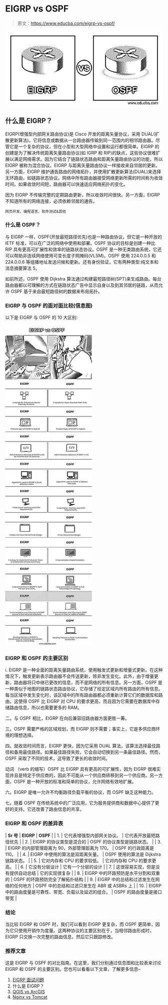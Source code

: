 # EIGRP vs OSPF

> 原文：<https://www.educba.com/eigrp-vs-ospf/>

![EIGRP vs OSPF](img/b200b860c08adcdf8b5f86c58f9e431e.png)



## 什么是 EIGRP？

EIGRP(增强型内部网关路由协议)是 Cisco 开发的距离矢量协议，采用 DUAL(扩散更新算法)。它将信息或数据从一台路由器传输到同一范围内的相邻路由器。尽管它是一个复杂的协议，但在小型和大型网络中设置和运行都很简单。EIGRP 的创建是为了解决传统距离矢量路由协议(如 IGRP 和 RIP)的缺点，这些协议很难扩展以满足网络需求。因为它结合了链路状态路由和距离矢量路由协议的功能，所以 EIGRP 被称为混合协议。EIGRP 与距离矢量路由协议一样接收来自邻居的更新。另一方面，EIGRP 维护通告路由的网络拓扑，并使用扩散更新算法(DUAL)来选择无环路由，如链路状态协议。网络中所有路由器接受网络更新所需的时间称为收敛时间。如果收敛时间短，路由器可以快速适应网络拓扑的变化。

因为 EIGRP 不传输完整的定期路由更新，所以收敛时间很快。另一方面，EIGRP 不知道所有的网络连接，必须依赖邻居的通告。

<small>网页开发、编程语言、软件测试&其他</small>

### 什么是 OSPF？

与 EIGRP 一样，OSPF(开放最短路径优先)也是一种路由协议，但它是一种开放的 IETF 标准，可以在广泛的网络中使用和部署。OSPF 协议的目标是创建一种比 RIP 具有更高可扩展性和效率的链路状态协议。OSPF 是一种无类路由系统，它还可以帮助非连续网络使用可变长度子网掩码(VLSM)。OSPF 使用 224.0.0.5 和 224.0.0.6 等组播地址发送问候和更新。还有身份验证，它有两种类型:纯文本和消息摘要算法 5。

如前所述，OSPF 使用 Dijkstra 算法通过构建最短路径树(SPT)来生成路由。每台路由器都以可理解的方式在链路状态广告中显示自身以及到其邻居的链路，从而允许 OSPF 基于来自最短路径树的数据来布局拓扑。

### EIGRP 与 OSPF 的面对面比较(信息图)

以下是 EIGRP 与 OSPF 的 10 大区别:

![EIGRP-vs-OSPF-info](img/575d1a3b8ae6cfc7fc9cbfd0628cc315.png)



### EIGRP 和 OSPF 的主要区别

i. EIGRP 是一种全面的距离矢量路由系统，使用触发式更新和增量式更新。在这种情况下，触发更新表示路由器不会传送更新，除非发生变化。此外，由于增量更新，路由器将只中继已更改的信息，而不是网络的所有信息。另一方面，OSPF 是一种类似于地图的链路状态路由协议，它存储了给定区域内所有路由的所有信息。每当区域中发生变化时，该区域中的所有路由器都必须重新计算它们的数据库和路由。这使得 OSPF 比 EIGRP 对 CPU 的要求更高，而且因为它需要在数据库中存储路由信息，所以也需要更多的 RAM。

二。与 OSPF 相比，EIGRP 在向后兼容旧路由器方面更胜一筹。

三。OSPF 需要严格的区域规划，而 EIGRP 则不需要；事实上，它是多供应商环境的理想选择。

四。就收敛时间而言，EIGRP 更快，因为它采用 DUAL 算法，该算法选择最佳路径和备用最佳路径。如果最佳路径失败，它会自动切换到另一条最佳路径。然而，OSPF 采取了不同的技术，这导致了更长的收敛时间。

动词 （verb 的缩写）OSPF 比 EIGRP 具有更高的可扩展性，因为 EIGRP 很难实现并且是特定于供应商的，因此不可能从一个供应商转移到另一个供应商。另一方面，OSPF 是一种开放的标准和简单的协议，允许网络有效地扩展。

六。EIGRP 是唯一允许不均衡路径负载平衡的协议，而 OSPF 缺乏这种能力。

七。随着 OSPF 在传统系统中的广泛应用，它为服务提供商和数据中心提供了更好的支持。它还改善了路由信息的共享。

### EIGRP 和 OSPF 的差异表

| **Sr 号** | **EIGRP** | **OSPF** |
| 1. | 它代表增强型内部网关协议。 | 它代表开放最短路径优先 |
| 2. | EIGRP 的协议类型是混合的 | OSPF 的协议类型是链路状态。 |
| 3. | EIGRP 的内部管理距离为 90，外部管理距离为 170。 | OSPF 的行政距离是 110。 |
| 4. | EIGRP 中使用的算法是双距离矢量。 | OSPF 使用的算法是 Dijkstra 链路状态。 |
| 5. | 它对内存和 CPU 的要求较低。 | 它对内存和 CPU 的要求更高。 |
| 6. | 它没有分层设计 | 它有一个分层的设计 |
| 7. | 这很容易实现，但是没有提供自动总结 | 它的实现很复杂 |
| 8. | EIGRP 中的环路预防是水平分割和双重的 | OSPF 的环路预防完全了解拓扑结构 |
| 9. | EIGRP 中的总结和过滤发生在网络的任何地方 | OSPF 中的总结和过滤只发生在 ABR 或 ASBRs 上 |
| 10. | EIGRP 中的路由度量是可靠性、带宽、负载以及延迟的组合。 | OSPF 的路由度量是接口带宽 |

### 结论

当比较 EIGRP 和 OSPF 时，我们可以看到 EIGRP 更复杂，而 OSPF 更简单，因为它只使用开销作为度量。这两种协议的主要区别在于，当相邻路由形成时，EIGRP 只交换一次完整的路由信息，然后它只跟踪修改。

### 推荐文章

这是 EIGRP 与 OSPF 的对比指南。在这里，我们分别通过信息图和比较表来讨论 EIGRP 和 OSPF 的主要区别。您也可以看看以下文章，了解更多信息–

1.  [EIGRP 面试问题](https://www.educba.com/eigrp-interview-questions/)
2.  什么是 EIGRP？
3.  [QGIS vs ArcGIS](https://www.educba.com/qgis-vs-arcgis/)
4.  [Nginx vs Tomcat](https://www.educba.com/nginx-vs-tomcat/)





